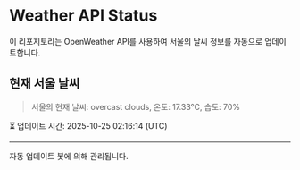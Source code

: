 
# Weather API Status

이 리포지토리는 OpenWeather API를 사용하여 서울의 날씨 정보를 자동으로 업데이트합니다.

## 현재 서울 날씨
> 서울의 현재 날씨: overcast clouds, 온도: 17.33°C, 습도: 70%

⏳ 업데이트 시간: 2025-10-25 02:16:14 (UTC)

---
자동 업데이트 봇에 의해 관리됩니다.
